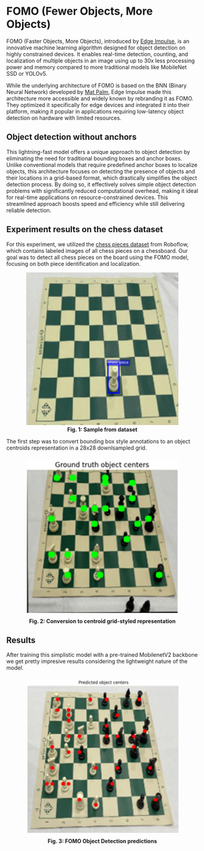 # FOMO (Fewer Objects, More Objects)
FOMO (Faster Objects, More Objects), introduced by [Edge Impulse](https://docs.edgeimpulse.com/docs/edge-impulse-studio/learning-blocks/object-detection/fomo-object-detection-for-constrained-devices), is an innovative machine learning algorithm designed for object detection on highly constrained devices. It enables real-time detection, counting, and localization of multiple objects in an image using up to 30x less processing power and memory compared to more traditional models like MobileNet SSD or YOLOv5.

While the underlying architecture of FOMO is based on the BNN (Binary Neural Network) developed by [Mat Palm](https://matpalm.com/blog/counting_bees/), Edge Impulse made this architecture more accessible and widely known by rebranding it as FOMO. They optimized it specifically for edge devices and integrated it into their platform, making it popular in applications requiring low-latency object detection on hardware with limited resources.

## Object detection without anchors
This lightning-fast model offers a unique approach to object detection by eliminating the need for traditional bounding boxes and anchor boxes. Unlike conventional models that require predefined anchor boxes to localize objects, this architecture focuses on detecting the presence of objects and their locations in a grid-based format, which drastically simplifies the object detection process. By doing so, it effectively solves simple object detection problems with significantly reduced computational overhead, making it ideal for real-time applications on resource-constrained devices. This streamlined approach boosts speed and efficiency while still delivering reliable detection.

## Experiment results on the chess dataset
For this experiment, we utilized the [chess pieces dataset](https://public.roboflow.com/object-detection/chess-full/) from Roboflow, which contains labeled images of all chess pieces on a chessboard. Our goal was to detect all chess pieces on the board using the FOMO model, focusing on both piece identification and localization.

<p align="center">
    <img src="readme_images/bounding_box.png" alt="Sample from dataset" width="400"/>
    <br>
    <strong>Fig. 1: Sample from dataset</strong>
</p>

The first step was to convert bounding box style annotations to an object centroids representation in a 28x28 downlsampled grid.

<p align="center">
    <img src="readme_images/object_centers2.png" alt="Sample from dataset" width="400" style="display:inline-block; margin:10px;"/>
    <br>
    <strong>Fig. 2: Conversion to centroid grid-styled representation</strong>
</p>

## Results
After training this simplistic model with a pre-trained MobilenetV2 backbone we get pretty impresive results considering the lightweight nature of the model.

<p align="center">
    <img src="readme_images/predictions_2.png" alt="Sample from dataset" width="400" style="display:inline-block; margin:10px;"/>
    <br>
    <strong>Fig. 3: FOMO Object Detection predictions</stron>
</p>
